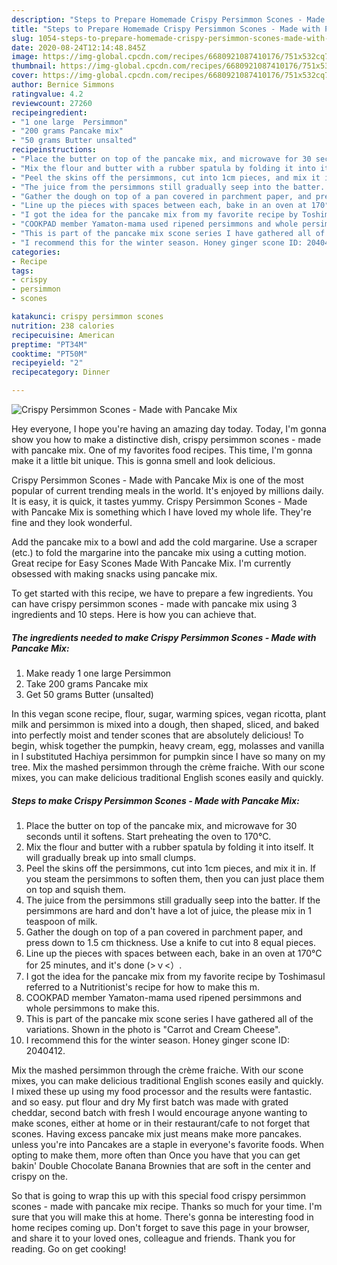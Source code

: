 ```yaml
---
description: "Steps to Prepare Homemade Crispy Persimmon Scones - Made with Pancake Mix"
title: "Steps to Prepare Homemade Crispy Persimmon Scones - Made with Pancake Mix"
slug: 1054-steps-to-prepare-homemade-crispy-persimmon-scones-made-with-pancake-mix
date: 2020-08-24T12:14:48.845Z
image: https://img-global.cpcdn.com/recipes/6680921087410176/751x532cq70/crispy-persimmon-scones-made-with-pancake-mix-recipe-main-photo.jpg
thumbnail: https://img-global.cpcdn.com/recipes/6680921087410176/751x532cq70/crispy-persimmon-scones-made-with-pancake-mix-recipe-main-photo.jpg
cover: https://img-global.cpcdn.com/recipes/6680921087410176/751x532cq70/crispy-persimmon-scones-made-with-pancake-mix-recipe-main-photo.jpg
author: Bernice Simmons
ratingvalue: 4.2
reviewcount: 27260
recipeingredient:
- "1 one large  Persimmon"
- "200 grams Pancake mix"
- "50 grams Butter unsalted"
recipeinstructions:
- "Place the butter on top of the pancake mix, and microwave for 30 seconds until it softens. Start preheating the oven to 170°C."
- "Mix the flour and butter with a rubber spatula by folding it into itself. It will gradually break up into small clumps."
- "Peel the skins off the persimmons, cut into 1cm pieces, and mix it in. If you steam the persimmons to soften them, then you can just place them on top and squish them."
- "The juice from the persimmons still gradually seep into the batter. If the persimmons are hard and don&#39;t have a lot of juice, the please mix in 1 teaspoon of milk."
- "Gather the dough on top of a pan covered in parchment paper, and press down to 1.5 cm thickness. Use a knife to cut into 8 equal pieces."
- "Line up the pieces with spaces between each, bake in an oven at 170°C for 25 minutes, and it&#39;s done (&gt;ｖ&lt;）."
- "I got the idea for the pancake mix from my favorite recipe by ToshimasuI referred to a Nutritionist&#39;s recipe for how to make this m."
- "COOKPAD member Yamaton-mama used ripened persimmons and whole persimmons to make this."
- "This is part of the pancake mix scone series I have gathered all of the variations. Shown in the photo is &#34;Carrot and Cream Cheese&#34;."
- "I recommend this for the winter season. Honey ginger scone ID: 2040412."
categories:
- Recipe
tags:
- crispy
- persimmon
- scones

katakunci: crispy persimmon scones 
nutrition: 238 calories
recipecuisine: American
preptime: "PT34M"
cooktime: "PT50M"
recipeyield: "2"
recipecategory: Dinner

---
```



![Crispy Persimmon Scones - Made with Pancake Mix](https://img-global.cpcdn.com/recipes/6680921087410176/751x532cq70/crispy-persimmon-scones-made-with-pancake-mix-recipe-main-photo.jpg)

Hey everyone, I hope you're having an amazing day today. Today, I'm gonna show you how to make a distinctive dish, crispy persimmon scones - made with pancake mix. One of my favorites food recipes. This time, I'm gonna make it a little bit unique. This is gonna smell and look delicious.

Crispy Persimmon Scones - Made with Pancake Mix is one of the most popular of current trending meals in the world. It's enjoyed by millions daily. It is easy, it is quick, it tastes yummy. Crispy Persimmon Scones - Made with Pancake Mix is something which I have loved my whole life. They're fine and they look wonderful.

Add the pancake mix to a bowl and add the cold margarine. Use a scraper (etc.) to fold the margarine into the pancake mix using a cutting motion. Great recipe for Easy Scones Made With Pancake Mix. I&#39;m currently obsessed with making snacks using pancake mix.


To get started with this recipe, we have to prepare a few ingredients. You can have crispy persimmon scones - made with pancake mix using 3 ingredients and 10 steps. Here is how you can achieve that.

<!--inarticleads1-->

##### The ingredients needed to make Crispy Persimmon Scones - Made with Pancake Mix:

1. Make ready 1 one large  Persimmon
1. Take 200 grams Pancake mix
1. Get 50 grams Butter (unsalted)


In this vegan scone recipe, flour, sugar, warming spices, vegan ricotta, plant milk and persimmon is mixed into a dough, then shaped, sliced, and baked into perfectly moist and tender scones that are absolutely delicious! To begin, whisk together the pumpkin, heavy cream, egg, molasses and vanilla in I substituted Hachiya persimmon for pumpkin since I have so many on my tree. Mix the mashed persimmon through the crème fraiche. With our scone mixes, you can make delicious traditional English scones easily and quickly. 

<!--inarticleads2-->

##### Steps to make Crispy Persimmon Scones - Made with Pancake Mix:

1. Place the butter on top of the pancake mix, and microwave for 30 seconds until it softens. Start preheating the oven to 170°C.
1. Mix the flour and butter with a rubber spatula by folding it into itself. It will gradually break up into small clumps.
1. Peel the skins off the persimmons, cut into 1cm pieces, and mix it in. If you steam the persimmons to soften them, then you can just place them on top and squish them.
1. The juice from the persimmons still gradually seep into the batter. If the persimmons are hard and don&#39;t have a lot of juice, the please mix in 1 teaspoon of milk.
1. Gather the dough on top of a pan covered in parchment paper, and press down to 1.5 cm thickness. Use a knife to cut into 8 equal pieces.
1. Line up the pieces with spaces between each, bake in an oven at 170°C for 25 minutes, and it&#39;s done (&gt;ｖ&lt;）.
1. I got the idea for the pancake mix from my favorite recipe by ToshimasuI referred to a Nutritionist&#39;s recipe for how to make this m.
1. COOKPAD member Yamaton-mama used ripened persimmons and whole persimmons to make this.
1. This is part of the pancake mix scone series I have gathered all of the variations. Shown in the photo is &#34;Carrot and Cream Cheese&#34;.
1. I recommend this for the winter season. Honey ginger scone ID: 2040412.


Mix the mashed persimmon through the crème fraiche. With our scone mixes, you can make delicious traditional English scones easily and quickly. I mixed these up using my food processor and the results were fantastic. and so easy. put flour and dry My first batch was made with grated cheddar, second batch with fresh I would encourage anyone wanting to make scones, either at home or in their restaurant/cafe to not forget that scones. Having excess pancake mix just means make more pancakes. unless you&#39;re into Pancakes are a staple in everyone&#39;s favorite foods. When opting to make them, more often than Once you have that you can get bakin&#39; Double Chocolate Banana Brownies that are soft in the center and crispy on the. 

So that is going to wrap this up with this special food crispy persimmon scones - made with pancake mix recipe. Thanks so much for your time. I'm sure that you will make this at home. There's gonna be interesting food in home recipes coming up. Don't forget to save this page in your browser, and share it to your loved ones, colleague and friends. Thank you for reading. Go on get cooking!
